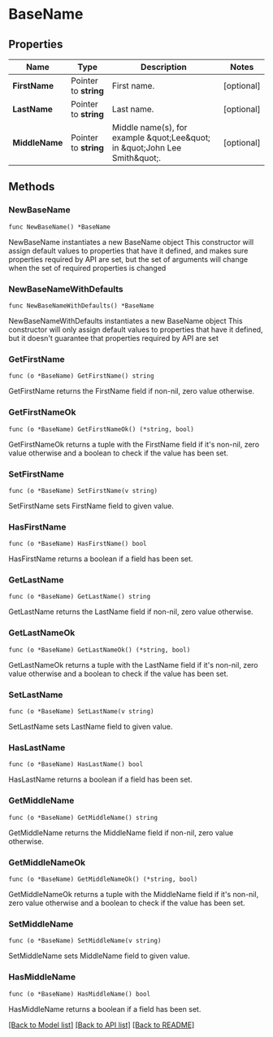 # BaseName

## Properties

Name | Type | Description | Notes
------------ | ------------- | ------------- | -------------
**FirstName** | Pointer to **string** | First name. | [optional] 
**LastName** | Pointer to **string** | Last name. | [optional] 
**MiddleName** | Pointer to **string** | Middle name(s), for example \&quot;Lee\&quot; in \&quot;John Lee Smith\&quot;. | [optional] 

## Methods

### NewBaseName

`func NewBaseName() *BaseName`

NewBaseName instantiates a new BaseName object
This constructor will assign default values to properties that have it defined,
and makes sure properties required by API are set, but the set of arguments
will change when the set of required properties is changed

### NewBaseNameWithDefaults

`func NewBaseNameWithDefaults() *BaseName`

NewBaseNameWithDefaults instantiates a new BaseName object
This constructor will only assign default values to properties that have it defined,
but it doesn't guarantee that properties required by API are set

### GetFirstName

`func (o *BaseName) GetFirstName() string`

GetFirstName returns the FirstName field if non-nil, zero value otherwise.

### GetFirstNameOk

`func (o *BaseName) GetFirstNameOk() (*string, bool)`

GetFirstNameOk returns a tuple with the FirstName field if it's non-nil, zero value otherwise
and a boolean to check if the value has been set.

### SetFirstName

`func (o *BaseName) SetFirstName(v string)`

SetFirstName sets FirstName field to given value.

### HasFirstName

`func (o *BaseName) HasFirstName() bool`

HasFirstName returns a boolean if a field has been set.

### GetLastName

`func (o *BaseName) GetLastName() string`

GetLastName returns the LastName field if non-nil, zero value otherwise.

### GetLastNameOk

`func (o *BaseName) GetLastNameOk() (*string, bool)`

GetLastNameOk returns a tuple with the LastName field if it's non-nil, zero value otherwise
and a boolean to check if the value has been set.

### SetLastName

`func (o *BaseName) SetLastName(v string)`

SetLastName sets LastName field to given value.

### HasLastName

`func (o *BaseName) HasLastName() bool`

HasLastName returns a boolean if a field has been set.

### GetMiddleName

`func (o *BaseName) GetMiddleName() string`

GetMiddleName returns the MiddleName field if non-nil, zero value otherwise.

### GetMiddleNameOk

`func (o *BaseName) GetMiddleNameOk() (*string, bool)`

GetMiddleNameOk returns a tuple with the MiddleName field if it's non-nil, zero value otherwise
and a boolean to check if the value has been set.

### SetMiddleName

`func (o *BaseName) SetMiddleName(v string)`

SetMiddleName sets MiddleName field to given value.

### HasMiddleName

`func (o *BaseName) HasMiddleName() bool`

HasMiddleName returns a boolean if a field has been set.


[[Back to Model list]](../README.md#documentation-for-models) [[Back to API list]](../README.md#documentation-for-api-endpoints) [[Back to README]](../README.md)


